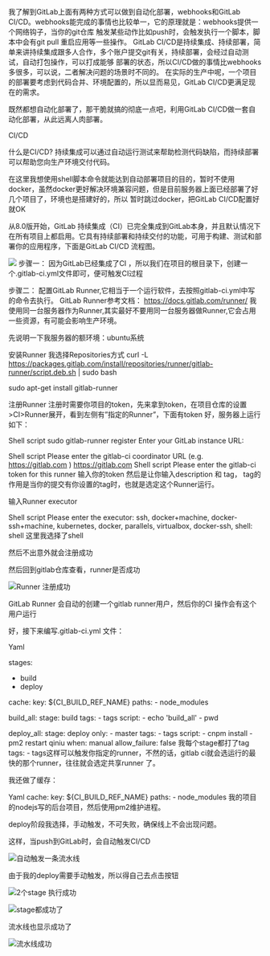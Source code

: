 我了解到GitLab上面有两种方式可以做到自动化部署，webhooks和GitLab CI/CD。webhooks能完成的事情也比较单一，它的原理就是：webhooks提供一个网络钩子，当你的git仓库
触发某些动作比如push时，会触发执行一个脚本，脚本中会有git pull 重启应用等一些操作。
GitLab CI/CD是持续集成、持续部署，简单来讲持续集成跟多人合作，多个账户提交git有关，持续部署，会经过自动测试，自动打包操作，可以打成能够
部署的状态，所以CI/CD做的事情比webhooks多很多，可以说，二者解决问题的场景时不同的。
在实际的生产中呢，一个项目的部署要考虑到代码合并、环境配置的，所以显而易见，GitLab CI/CD更满足现在的需求。

既然都想自动化部署了，那干脆就搞的彻底一点吧，利用GitLab CI/CD做一套自动化部署，从此远离人肉部署。

CI/CD

什么是CI/CD?
持续集成可以通过自动运行测试来帮助检测代码缺陷，而持续部署可以帮助您向生产环境交付代码。

在这里我想使用shell脚本命令就能达到自动部署项目的目的，暂时不使用docker，虽然docker更好解决环境兼容问题，但是目前服务器上面已经部署了好几个项目了，环境也是搭建好的，所以
暂时跳过docker，把GitLab CI/CD配置好就OK

从8.0版开始，GitLab 持续集成（CI）已完全集成到GitLab本身，并且默认情况下在所有项目上都启用。它具有持续部署和持续交付的功能，可用于构建、测试和部署你的应用程序，下面是GitLab CI/CD
流程图。

![](http://cdn.hixiaoya.com/blogs/imgs/GitLab_CI_CD/GitLabCI.png)
步骤一：
因为GitLab已经集成了CI ，所以我们在项目的根目录下，创建一个.gitlab-ci.yml文件即可，便可触发CI过程

步骤二：
配置GitLab Runner,它相当于一个运行软件，去按照gitlab-ci.yml中写的命令去执行。
GitLab Runner参考文档： https://docs.gitlab.com/runner/
我使用同一台服务器作为Runner,其实最好不要用同一台服务器做Runner,它会占用一些资源，有可能会影响生产环境。

先说明一下我服务器的额环境：ubuntu系统

安装Runner
我选择Repositories方式
curl -L https://packages.gitlab.com/install/repositories/runner/gitlab-runner/script.deb.sh | sudo bash

sudo apt-get install gitlab-runner

注册Runner
注册时需要你项目的token，先来拿到token，在项目仓库的设置>CI>Runner展开，看到左侧有”指定的Runner”，下面有token
好，服务器上运行如下：

Shell
script
sudo gitlab-runner register
Enter your GitLab instance URL:

Shell
script
Please enter the gitlab-ci coordinator URL (e.g. https://gitlab.com )
https://gitlab.com
Shell
script
Please enter the gitlab-ci token for this runner
输入你的token
然后是让你输入description 和 tag，
tag的作用是当你的提交有你设置的tag时，也就是选定这个Runner运行。

输入Runner executor

Shell
script
Please enter the executor: ssh, docker+machine, docker-ssh+machine, kubernetes, docker, parallels, virtualbox, docker-ssh, shell:
shell
这里我选择了shell

然后不出意外就会注册成功

然后回到gitlab仓库查看，runner是否成功

![Runner 注册成功](http://cdn.hixiaoya.com/blogs/imgs/GitLab_CI_CD/runner_register.png)

GitLab Runner 会自动的创建一个gitlab runner用户，然后你的CI 操作会有这个用户运行

好，接下来编写.gitlab-ci.yml 文件：

Yaml


stages:
  - build
  - deploy

cache:
  key: ${CI_BUILD_REF_NAME}
  paths:
    - node_modules


build_all:
  stage: build
  tags:
    - tags
  script:
    - echo 'build_all'
    - pwd


deploy_all:
  stage: deploy
  only:
    - master
  tags:
    - tags
  script:
    - cnpm install
    - pm2 restart qiniu
  when: manual
  allow_failure: false
我每个stage都打了tag tags: - tags这样可以触发你指定的runner，不然的话，gitlab ci就会选运行的最快的那个runner，往往就会选定共享runner
了。

我还做了缓存：

Yaml
cache:
  key: ${CI_BUILD_REF_NAME}
  paths:
    - node_modules
我的项目的nodejs写的后台项目，然后使用pm2维护进程。

deploy阶段我选择，手动触发，不可失败，确保线上不会出现问题。

这样，当push到GitLab时，会自动触发CI/CD

![自动触发一条流水线](http://cdn.hixiaoya.com/blogs/imgs/GitLab_CI_CD/pipeline_1.png)

由于我的deploy需要手动触发，所以得自己去点击按钮

![2个stage](http://cdn.hixiaoya.com/blogs/imgs/GitLab_CI_CD/stage.png)
执行成功

![stage都成功了](http://cdn.hixiaoya.com/blogs/imgs/GitLab_CI_CD/stage_2.png)



流水线也显示成功了

![流水线成功](http://cdn.hixiaoya.com/blogs/imgs/GitLab_CI_CD/pipeline_2.png)
